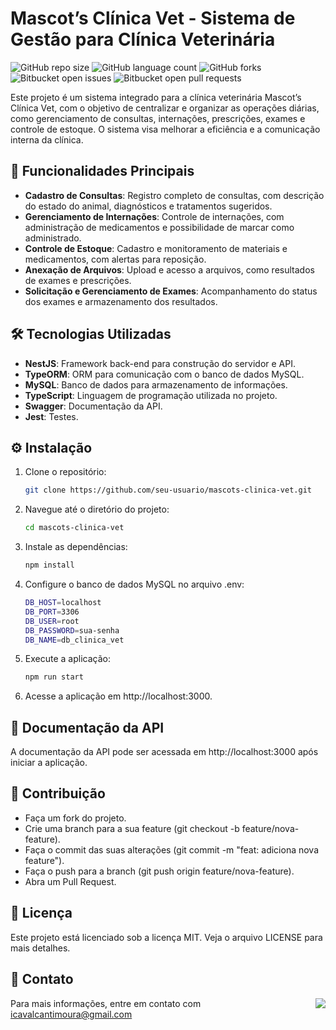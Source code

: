 
# Mascot’s Clínica Vet - Sistema de Gestão para Clínica Veterinária

![GitHub repo size](https://img.shields.io/github/repo-size/IgorCavalcantiMoura/PI_MASCOT-S?style=for-the-badge)
![GitHub language count](https://img.shields.io/github/languages/count/IgorCavalcantiMoura/PI_MASCOT-S?style=for-the-badge)
![GitHub forks](https://img.shields.io/github/forks/IgorCavalcantiMoura/PI_MASCOT-S?style=for-the-badge)
![Bitbucket open issues](https://img.shields.io/bitbucket/issues/IgorCavalcantiMoura/PI_MASCOT-S?style=for-the-badge)
![Bitbucket open pull requests](https://img.shields.io/bitbucket/pr-raw/IgorCavalcantiMoura/PI_MASCOT-S?style=for-the-badge)

Este projeto é um sistema integrado para a clínica veterinária Mascot’s Clínica Vet, com o objetivo de centralizar e organizar as operações diárias, como gerenciamento de consultas, internações, prescrições, exames e controle de estoque. O sistema visa melhorar a eficiência e a comunicação interna da clínica.

## 🚀 Funcionalidades Principais

- **Cadastro de Consultas**: Registro completo de consultas, com descrição do estado do animal, diagnósticos e tratamentos sugeridos.
- **Gerenciamento de Internações**: Controle de internações, com administração de medicamentos e possibilidade de marcar como administrado.
- **Controle de Estoque**: Cadastro e monitoramento de materiais e medicamentos, com alertas para reposição.
- **Anexação de Arquivos**: Upload e acesso a arquivos, como resultados de exames e prescrições.
- **Solicitação e Gerenciamento de Exames**: Acompanhamento do status dos exames e armazenamento dos resultados.

## 🛠️ Tecnologias Utilizadas

- **NestJS**: Framework back-end para construção do servidor e API.
- **TypeORM**: ORM para comunicação com o banco de dados MySQL.
- **MySQL**: Banco de dados para armazenamento de informações.
- **TypeScript**: Linguagem de programação utilizada no projeto.
- **Swagger**: Documentação da API.
- **Jest**: Testes.

## ⚙️ Instalação

1. Clone o repositório:
   ```bash
   git clone https://github.com/seu-usuario/mascots-clinica-vet.git
   ```
2. Navegue até o diretório do projeto:
   ```bash
   cd mascots-clinica-vet
   ```
3. Instale as dependências:
   ```bash
   npm install
   ```
4. Configure o banco de dados MySQL no arquivo .env:
   ```bash
   DB_HOST=localhost
   DB_PORT=3306
   DB_USER=root
   DB_PASSWORD=sua-senha
   DB_NAME=db_clinica_vet
   ```
5. Execute a aplicação:
   ```bash
   npm run start
   ```
6. Acesse a aplicação em http://localhost:3000.

## 📄 Documentação da API
A documentação da API pode ser acessada em http://localhost:3000 após iniciar a aplicação.

## 🤝 Contribuição
- Faça um fork do projeto.
- Crie uma branch para a sua feature (git checkout -b feature/nova-feature).
- Faça o commit das suas alterações (git commit -m "feat: adiciona nova feature").
- Faça o push para a branch (git push origin feature/nova-feature).
- Abra um Pull Request.

## 📜 Licença
Este projeto está licenciado sob a licença MIT. Veja o arquivo LICENSE para mais detalhes.

## 📧 Contato
<a href="https://www.linkedin.com/in/igor-cavalcanti-moura" target="_blank"><img align ="right" loading="lazy" src="https://img.shields.io/badge/-LinkedIn-%230077B5?style=for-the-badge&logo=linkedin&logoColor=white" target="_blank"></a> 
Para mais informações, entre em contato com icavalcantimoura@gmail.com
